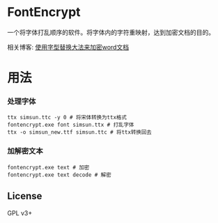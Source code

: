 # FontEncrypt

一个将字体打乱顺序的软件。将字体内的字符重映射，达到加密文档的目的。

相关博客: [使用字型替换大法来加密word文档](https://www.lotlab.org/2019/05/14/使用字型替换大法来加密word文档)

# 用法

### 处理字体

```
ttx simsun.ttc -y 0 # 将宋体转换为ttx格式
fontencrypt.exe font simsun.ttx # 打乱字体
ttx -o simsun_new.ttf simsun.ttc # 将ttx转换回去
```

### 加解密文本

```
fontencrypt.exe text # 加密
fontencrypt.exe text decode # 解密
```

## License

GPL v3+